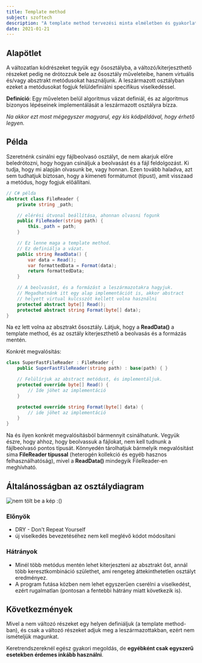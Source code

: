 ```yaml
---
title: Template method
subject: szoftech
description: "A template method tervezési minta elméletben és gyakorlatban."
date: 2021-01-21
---
```


## Alapötlet

A változatlan kódrészeket tegyük egy ősosztályba, a változó/kiterjeszthető részeket pedig ne drótozzuk bele az ősosztály műveleteibe, hanem virtuális és/vagy absztrakt metódusokat használjunk.
A leszármazott osztályban ezeket a metódusokat fogjuk felüldefiniálni specifikus viselkedéssel.

**Definíció**: Egy műveleten belül algoritmus vázat definiál, és az algoritmus bizonyos lépéseinek implementálását a leszármazott osztályra bízza.

_Na akkor ezt most mégegyszer magyarul, egy kis kódpéldával, hogy érhető legyen._

## Példa

Szeretnénk csinálni egy fájlbeolvasó osztályt, de nem akarjuk előre beledrótozni, hogy hogyan csináljuk a beolvasást és a fájl feldolgozást. Ki tudja, hogy mi alapján olvasunk be, vagy honnan. Ezen tovább haladva, azt sem tudhatjuk biztosan, hogy a kimeneti formátumot (típust), amit visszaad a metódus, hogy fogjuk előállítani.

```csharp
// C# példa
abstract class FileReader {
    private string _path;

    // elérési útvonal beállítása, ahonnan olvasni fogunk
    public FileReader(string path) {
        this._path = path;
    }

    // Ez lenne maga a template method.
    // Ez definiálja a vázat.
    public string ReadData() {
        var data = Read();
        var formattedData = Format(data);
        return formattedData;
    }

    // A beolvasást, és a formázást a leszármazotakra hagyjuk.
    // Megadhatnánk itt egy alap implementációt is, akkor abstract
    // helyett virtual kulcsszót kellett volna használni
    protected abstract byte[] Read();
    protected abstract string Format(byte[] data);
}
```

Na ez lett volna az absztrakt ősosztály. Látjuk, hogy a **ReadData()** a template method, és az osztály kiterjeszthető a beolvasás és a formázás mentén.

Konkrét megvalósítás:

```csharp
class SuperFastFileReader : FileReader {
    public SuperFastFileReader(string path) : base(path) { }

    // Felülírjuk az abstract metódust, és implementáljuk.
    protected override byte[] Read() {
        // Ide jöhet az implementáció
    }

    protected override string Format(byte[] data) {
        // ide jöhet az implementáció
    }
}
```

Na és ilyen konkrét megvalósításból bármennyit csinálhatunk. Vegyük észre, hogy ahhoz, hogy beolvassuk a fájlokat, nem kell tudnunk a fájlbeolvasó pontos típusát. Könnyedén tárolhatjuk bármelyik megvalósítást sima **FileReader típussal** (heterogén kollekció és egyéb hasznos felhasználhatóság), mivel a **ReadData()** mindegyik FileReader-en meghívható.

## Általánosságban az osztálydiagram

![nem tölt be a kép :()](https://i.ibb.co/Wg60PZ9/template-method.png)

### Előnyök

- DRY - Don't Repeat Yourself
- új viselkedés bevezetéséhez nem kell meglévő kódot módosítani

### Hátrányok

- Minél több metódus mentén lehet kiterjeszteni az absztrakt őst, annál több keresztkombináció születhet, ami rengeteg áttekinthetetlen osztályt eredményez.
- A program futása közben nem lehet egyszerűen cserélni a viselkedést, ezért rugalmatlan (pontosan a fentebbi hátrány miatt következik is).

## Következmények

Mivel a nem változó részeket egy helyen definiáljuk (a template method-ban), és csak a változó részeket adjuk meg a leszármazottakban, ezért nem ismételjük magunkat.

Keretrendszereknél egész gyakori megoldás, de **egyébként csak egyszerű esetekben érdemes inkább használni**.
